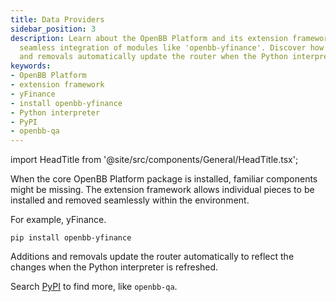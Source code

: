 ```yaml
---
title: Data Providers
sidebar_position: 3
description: Learn about the OpenBB Platform and its extension framework that allows
  seamless integration of modules like 'openbb-yfinance'. Discover how installations
  and removals automatically update the router when the Python interpreter is refreshed.
keywords:
- OpenBB Platform
- extension framework
- yFinance
- install openbb-yfinance
- Python interpreter
- PyPI
- openbb-qa
---
```


import HeadTitle from '@site/src/components/General/HeadTitle.tsx';

<HeadTitle title="Data Providers - Usage | OpenBB Platform Docs" />

When the core OpenBB Platform package is installed, familiar components might be missing.  The extension framework allows individual pieces to be installed and removed seamlessly within the environment.

For example, yFinance.

```console
pip install openbb-yfinance
```

Additions and removals update the router automatically to reflect the changes when the Python interpreter is refreshed.

Search [PyPI](https://pypi.org/search/?q=openbb-) to find more, like `openbb-qa`.
